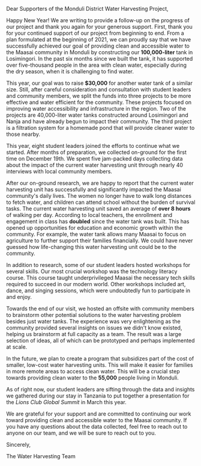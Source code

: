 Dear Supporters of the Monduli District Water Harvesting Project,

Happy New Year! We are writing to provide a follow-up on the progress of our project and thank you again for your generous support. First, thank you for your continued support of our project from beginning to end. From a plan formulated at the beginning of 2021, we can proudly say that we have successfully achieved our goal of providing clean and accessible water to the Maasai community in Monduli by constructing our **100,000-liter** tank in Losimingori. In the past six months since we built the tank, it has supported over five-thousand people in the area with clean water, especially during the dry season, when it is challenging to find water.

This year, our goal was to raise **$30,000** for another water tank of a similar size. Still, after careful consideration and consultation with student leaders and community members, we split the funds into three projects to be more effective and water efficient for the community. These projects focused on improving water accessibility and infrastructure in the region. Two of the projects are 40,000-liter water tanks constructed around Losimingori and Nanja and have already begun to impact their community. The third project is a filtration system for a homemade pond that will provide cleaner water to those nearby.

This year, eight student leaders joined the efforts to continue what we started. After months of preparation, we collected on-ground for the first time on December 19th. We spent five jam-packed days collecting data about the impact of the current water harvesting unit through nearly 40 interviews with local community members. 

After our on-ground research, we are happy to report that the current water harvesting unit has successfully and significantly impacted the Maasai community's daily lives. The women no longer have to walk long distances to fetch water, and children can attend school without the burden of survival tasks. The current water harvesting unit saved an average of **over 8 hours** of walking per day. According to local teachers, the enrollment and engagement in class has **doubled** since the water tank was built. This has opened up opportunities for education and economic growth within the community. For example, the water tank allows many Maasai to focus on agriculture to further support their families financially. We could have never guessed how life-changing this water harvesting unit could be to the community.

In addition to research, some of our student leaders hosted workshops for several skills. Our most crucial workshop was the technology literacy course. This course taught underprivileged Maasai the necessary tech skills required to succeed in our modern world. Other workshops included art, dance, and singing sessions, which were undoubtedly fun to participate in and enjoy. 

Towards the end of our visit, we hosted an offsite with community members to brainstorm other potential solutions to the water harvesting problem besides just water tanks. The experience was very enlightening as the community provided several insights on issues we didn't know existed, helping us brainstorm at full capacity as a team. The result was a large selection of ideas, all of which can be prototyped and perhaps implemented at scale.

In the future, we plan to create a program that subsidizes part of the cost of smaller, low-cost water harvesting units. This will make it easier for families in more remote areas to access clean water. This will be a crucial step towards providing clean water to the **55,000** people living in Monduli.

As of right now, our student leaders are sifting through the data and insights we gathered during our stay in Tanzania to put together a presentation for the *Lions Club Global Summit* in March this year.

We are grateful for your support and are committed to continuing our work toward providing clean and accessible water to the Maasai community. If you have any questions about the data collected, feel free to reach out to anyone on our team, and we will be sure to reach out to you.

Sincerely,

The Water Harvesting Team

